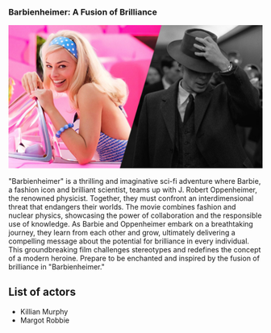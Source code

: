 ### Barbienheimer: A Fusion of Brilliance

![Barbienheimer](./../pictures/barbienheimer.jpg)

"Barbienheimer" is a thrilling and imaginative sci-fi adventure where Barbie, a fashion icon and brilliant scientist, teams up with J. Robert Oppenheimer, the renowned physicist. Together, they must confront an interdimensional threat that endangers their worlds. The movie combines fashion and nuclear physics, showcasing the power of collaboration and the responsible use of knowledge. As Barbie and Oppenheimer embark on a breathtaking journey, they learn from each other and grow, ultimately delivering a compelling message about the potential for brilliance in every individual. This groundbreaking film challenges stereotypes and redefines the concept of a modern heroine. Prepare to be enchanted and inspired by the fusion of brilliance in "Barbienheimer."

## List of actors
* Killian Murphy
* Margot Robbie
